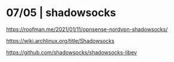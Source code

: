 # 07/05 | shadowsocks

https://roofman.me/2021/01/11/opnsense-nordvpn-shadowsocks/

https://wiki.archlinux.org/title/Shadowsocks

https://github.com/shadowsocks/shadowsocks-libev


